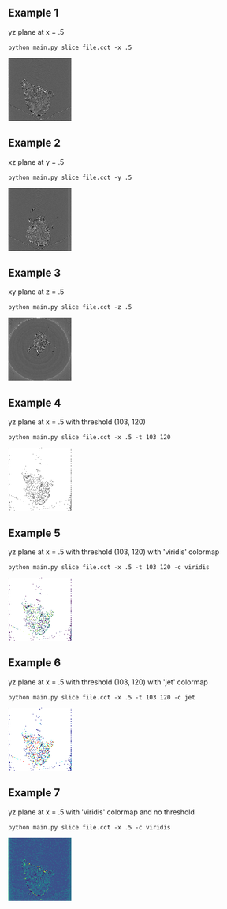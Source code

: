 ## Example 1

yz plane at x = .5
    
    python main.py slice file.cct -x .5

![example1.png](https://github.com/agu3010/cct/blob/master/examples/example1.png?raw=true)

## Example 2

xz plane at y = .5

    python main.py slice file.cct -y .5

![example2.png](https://github.com/agu3010/cct/blob/master/examples/example2.png?raw=true)

## Example 3

xy plane at z = .5

    python main.py slice file.cct -z .5

![example3.png](https://github.com/agu3010/cct/blob/master/examples/example3.png?raw=true)

## Example 4

yz plane at x = .5 with threshold (103, 120)
    
    python main.py slice file.cct -x .5 -t 103 120

![example4.png](https://github.com/agu3010/cct/blob/master/examples/example4.png?raw=true)

## Example 5

yz plane at x = .5 with threshold (103, 120) with 'viridis' colormap
    
    python main.py slice file.cct -x .5 -t 103 120 -c viridis

![example5.png](https://github.com/agu3010/cct/blob/master/examples/example5.png?raw=true)

## Example 6

yz plane at x = .5 with threshold (103, 120) with 'jet' colormap
    
    python main.py slice file.cct -x .5 -t 103 120 -c jet

![example6.png](https://github.com/agu3010/cct/blob/master/examples/example6.png?raw=true)

## Example 7

yz plane at x = .5 with 'viridis' colormap and no threshold
    
    python main.py slice file.cct -x .5 -c viridis

![example7.png](https://github.com/agu3010/cct/blob/master/examples/example7.png?raw=true)
